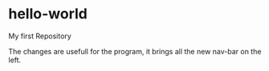 # hello-world
My first Repository

The changes are usefull for the program, it brings all the new nav-bar on the left.
